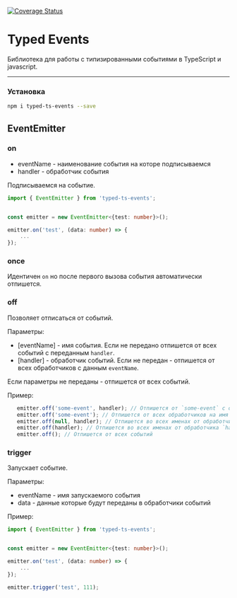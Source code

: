 [![Coverage Status](https://coveralls.io/repos/github/tsigel/typed-ts-events/badge.svg)](https://coveralls.io/github/tsigel/typed-ts-events)

# Typed Events 

Библиотека для работы с типизированными событиями в TypeScript и javascript.

---

### Установка

```bash
npm i typed-ts-events --save
```

## EventEmitter

### on

+ eventName - наименование события на которе подписываемся
+ handler - обработчик события

Подписываемся на событие. 

```typescript
import { EventEmitter } from 'typed-ts-events';


const emitter = new EventEmitter<{test: number}>();

emitter.on('test', (data: number) => {
    ...
});

```

### once

Идентичен `on` но после первого вызова события автоматически отпишется.

### off
Позволяет отписаться от событий.

Параметры:
+ [eventName] - имя события. Если не передано отпишется от всех событий с переданным `handler`.  
+ [handler] - обработчик событий. Если не передан - отпишется от всех обработчиков с данным `eventName`.

Если параметры не переданы - отпишется от всех событий.

Пример:
```typescript
   emitter.off('some-event', handler); // Отпишется от `some-event` с обработчиком `handler`
   emitter.off('some-event'); // Отпишется от всех обработчиков на имя `some-event`
   emitter.off(null, handler); // Отпишется во всех именах от обработчика `handler`
   emitter.off(handler); // Отпишется во всех именах от обработчика `handler`
   emitter.off(); // Отпишется от всех событий
```

### trigger 
Запускает событие.

Параметры:
+ eventName - имя запускаемого события
+ data - данные которые будут переданы в обработчики событий

Пример:
```typescript
import { EventEmitter } from 'typed-ts-events';


const emitter = new EventEmitter<{test: number}>();

emitter.on('test', (data: number) => {
    ...
});

emitter.trigger('test', 111);
```

